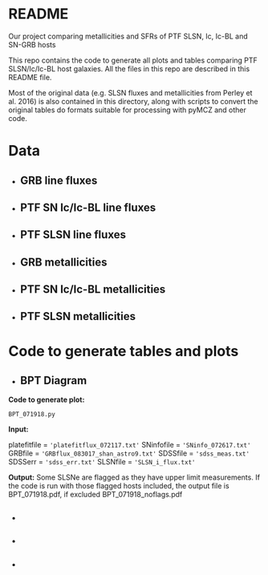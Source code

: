 ﻿# README
Our project comparing metallicities and SFRs of PTF SLSN, Ic, Ic-BL and SN-GRB hosts

This repo contains the code to generate all plots and tables comparing PTF SLSN/Ic/Ic-BL host galaxies. All the files in this repo are described in this README file. 

Most of the original data (e.g. SLSN fluxes and metallicities from Perley et al. 2016) is also contained in this directory, along with scripts to convert the original tables do formats suitable for processing with pyMCZ and other code.

# Data

* ## GRB line fluxes
* ## PTF SN Ic/Ic-BL line fluxes
* ## PTF SLSN line fluxes
* ## GRB metallicities
* ## PTF SN Ic/Ic-BL metallicities
* ## PTF SLSN metallicities

# Code to generate tables and plots

* ## BPT Diagram
**Code to generate plot:** 

`BPT_071918.py`

**Input:**

platefitfile = `'platefitflux_072117.txt'`
SNinfofile = `'SNinfo_072617.txt'`
GRBfile = `'GRBflux_083017_shan_astro9.txt'`
SDSSfile = `'sdss_meas.txt'`
SDSSerr = `'sdss_err.txt'`
SLSNfile = `'SLSN_i_flux.txt'`

**Output:**
Some SLSNe are flagged as they have upper limit measurements. If the code is run with those flagged hosts included, the output file is BPT_071918.pdf, if excluded  BPT_071918_noflags.pdf

* ## 
* ## 
* ## 



